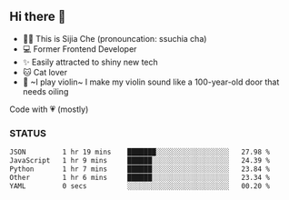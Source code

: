 ## Hi there 👋

- 🙋‍♀️ This is Sijia Che (pronouncation: ssuchia cha)
- 💻 Former Frontend Developer
- ✨ Easily attracted to shiny new tech
- 🐱 Cat lover
- 🌟 ~I play violin~ I make my violin sound like a 100-year-old door that needs oiling

Code with 💗 (mostly)

### STATUS
<!--START_SECTION:waka-->

```txt
JSON         1 hr 19 mins    ███████░░░░░░░░░░░░░░░░░░   27.98 %
JavaScript   1 hr 9 mins     ██████░░░░░░░░░░░░░░░░░░░   24.39 %
Python       1 hr 7 mins     ██████░░░░░░░░░░░░░░░░░░░   23.84 %
Other        1 hr 6 mins     ██████░░░░░░░░░░░░░░░░░░░   23.34 %
YAML         0 secs          ░░░░░░░░░░░░░░░░░░░░░░░░░   00.20 %
```

<!--END_SECTION:waka-->

